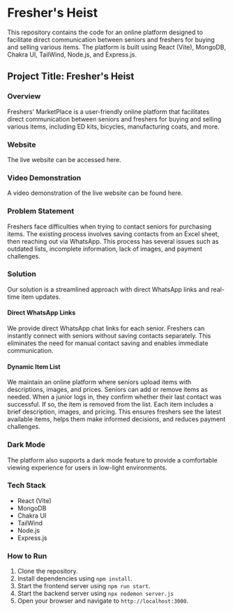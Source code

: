 # Fresher's Heist

This repository contains the code for an online platform designed to facilitate direct communication between seniors and freshers for buying and selling various items. The platform is built using React (Vite), MongoDB, Chakra UI, TailWind, Node.js, and Express.js.

## Project Title: Fresher's Heist

### Overview
Freshers' MarketPlace is a user-friendly online platform that facilitates direct communication between seniors and freshers for buying and selling various items, including ED kits, bicycles, manufacturing coats, and more.

### Website
The live website can be accessed here.

### Video Demonstration
A video demonstration of the live website can be found here.

### Problem Statement
Freshers face difficulties when trying to contact seniors for purchasing items. The existing process involves saving contacts from an Excel sheet, then reaching out via WhatsApp. This process has several issues such as outdated lists, incomplete information, lack of images, and payment challenges.

### Solution
Our solution is a streamlined approach with direct WhatsApp links and real-time item updates.

#### Direct WhatsApp Links
We provide direct WhatsApp chat links for each senior. Freshers can instantly connect with seniors without saving contacts separately. This eliminates the need for manual contact saving and enables immediate communication.

#### Dynamic Item List
We maintain an online platform where seniors upload items with descriptions, images, and prices. Seniors can add or remove items as needed. When a junior logs in, they confirm whether their last contact was successful. If so, the item is removed from the list. Each item includes a brief description, images, and pricing. This ensures freshers see the latest available items, helps them make informed decisions, and reduces payment challenges.

### Dark Mode
The platform also supports a dark mode feature to provide a comfortable viewing experience for users in low-light environments.

### Tech Stack
- React (Vite)
- MongoDB
- Chakra UI
- TailWind
- Node.js
- Express.js

### How to Run
1. Clone the repository.
2. Install dependencies using `npm install`.
3. Start the frontend server using `npm run start`.
4. Start the backend server using `npx nodemon server.js`
5. Open your browser and navigate to `http://localhost:3000`.
